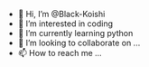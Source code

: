 - 👋 Hi, I’m @Black-Koishi
- 👀 I’m interested in coding
- 🌱 I’m currently learning python
- 💞️ I’m looking to collaborate on ...
- 📫 How to reach me ...

<!---
Black-Koishi/Black-Koishi is a ✨ special ✨ repository because its `README.md` (this file) appears on your GitHub profile.
You can click the Preview link to take a look at your changes.
--->
